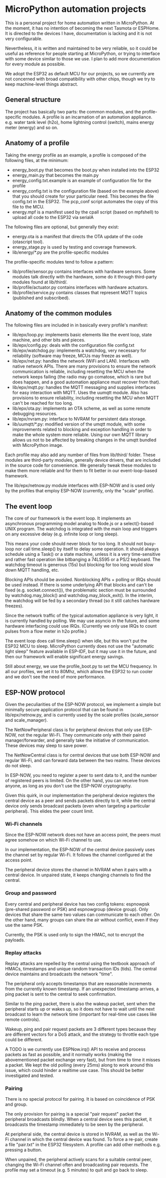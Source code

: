 # MicroPython automation projects

This is a personal project for home automation written in MicroPython. At the moment,
it has no intention of becoming the next Tasmota or ESPHome. It is directed to the
devices I have, documentation is lacking and it is not very configurable.

Nevertheless, it is written and maintained to be very reliable, so it could be useful
as reference for people starting at MicroPython, or trying to interface with some
device similar to those we use. I plan to add more documentation for every module
as possible.

We adopt the ESP32 as default MCU for our projects, so we currently are not concerned
with broad compatibility with other chips, though we try to keep machine-level things
abstract.

## General structure

The project has basically two parts: the common modules, and the profile-specific
modules. A profile is an incarnation of an automation appliance. e.g. water tank
level (h2o), home lightning control (switch), mains energy meter (energy) and so on.

## Anatomy of a profile

Taking the energy profile as an example, a profile is composed of the following files,
at the minimum:

- energy\_boot.py that becomes the boot.py when installed into the ESP32
- energy\_main.py that becomes the main.py
- energy\_config.txt.example is an example of configuration file for the profile
- energy\_config.txt is the configuration file (based on the example above) that you should create for your particular need. This becomes the file config.txt in the ESP32. The pcp\_conf script automates the copy of this file to the MCU.
- energy.mpf is a manifest used by the cpall script (based on mpfshell) to upload all code to the ESP32 via serialA

The following files are optional, but generally they exist:

- energy.ota is a manifest that directs the OTA update of the code (otascript tool).
- energy\_stage.py is used by testing and coverage framework.
- lib/energy/\*.py are the profile-specific modules

The profile-specific modules tend to follow a pattern:

- lib/profile/sensor.py contains interfaces with hardware sensors. Some modules talk directly with the hardware, some do it through third-party modules found at lib/third/.
- lib/profile/actuator.py contains interfaces with hardware actuators.
- lib/profile/service.py contains classes that represent MQTT topics (published and subscribed).

## Anatomy of the common modules

The following files are included in in basically every profile's manifest:

- lib/epx/loop.py: implements basic elements like the event loop, state machine, and other bits and pieces.
- lib/epx/config.py: deals with the configuration file config.txt
- lib/epx/watchdog.py: implements a watchdog, very necessary for reliability (software may freeze, MCUs may freeze as well).
- lib/epx/net.py: handles the network (WiFi and LAN). Interfaces with native network APIs. There are many provisions to ensure the network communication is reliable, including resetting the MCU when the network keeps failing (the radio may go comatose, which is rare but does happen, and a good automation appliance must recover from that).
- lib/epx/mqtt.py: handles the MQTT messaging and supplies interfaces for easy interaction with MQTT. Uses the uumqtt module. Also has provisions to ensure reliability, including resetting the MCU when MQTT can't be reached for too long.
- lib/epx/ota.py: implements an OTA scheme, as well as some remote debugging resources.
- lib/epx/nvram.py: interface to NVRAM for persistent data storage.
- lib/uumqtt/\*.py: modified version of the umqtt module, with some improvements related to blocking and exception handling in order to make the whole system more reliable. Using our own MQTT library allows us not to be affected by breaking changes in the umqtt bundled with MicroPython image.

Each profile may also add any number of files from lib/third/ folder. These modules are third-party modules,
generally device drivers, that are included in the source code for convenience. We generally tweak these
modules to make them more reliable and for them to fit better in our event-loop-based framework.

The lib/epx/netnow.py module interfaces with ESP-NOW and is used only by the profiles that employ ESP-NOW
(currently, only the "scale" profile).

## The event loop

The core of our framework is the event loop. It implements an asynchronous programming model analog to
Node.js or a select()-based UNIX program. The watchdog is integrated with the main loop and triggers 
on any excessive delay (e.g. infinite loop or long sleep).

This means your code should never block for too long. It should not busy-loop nor call time.sleep() by
itself to delay some operation. It should always schedule using a Task() or a state machine, unless it is
a very time-sensitive and rather fast operation like bitbanging a 74LS595 or a PS/2 keyboard. The watchdog
timeout is generous (15s) but blocking for too long would slow down MQTT handling, etc.

Blocking APIs should be avoided. Nonblocking APIs + polling or IRQs should be used instead.
If there is some underlying API that blocks and can't be fixed (e.g. socket.connect()), 
the problematic section must be surrounded by watchdog.may\_block() and watchdog.may\_block\_exit().
In the interim, the watchdog will be fed by a secondary thread (so it still catches hardware freezes).

Since the network traffic of the typical automation appliance is very light, it is currently handled by
polling. We may use asyncio in the future, and some hardware interfacing could use IRQs.
(Currently we only use IRQs to count pulses from a flow meter in h2o profile.)

The event loop does call time.sleep() when idle, but this won't put the ESP32 MCU to sleep. MicroPython
currently does not use the "automatic light sleep" feature available in ESP-IDF, but it may use it in the
future, and then our framework will enable significant energy savings.

Still about energy, we use the profile\_boot.py to set the MCU frequency. In all our profiles, we 
set it to 80Mhz, which allows the ESP32 to run cooler and we don't see the need of more performance.

## ESP-NOW protocol

Given the peculiarities of the ESP-NOW protocol, we implement a simple but minimally secure application
protocol that can be found in lib/epx/netnow.py, and is currently used by the scale profiles 
(scale\_sensor and scale\_manager).

The NetNowPeripheral class is for peripheral devices that only use ESP-NOW, not the regular Wi-Fi.
They communicate only with their paired manager/forwarder, and generally take the initiative of
communication. These devices may sleep to save power.

The NetNowCentral class is for central devices that use both ESP-NOW and regular Wi-Fi, and can forward
data between the two realms. These devices do not sleep.

In ESP-NOW, you need to register a peer to sent data to it, and the number of registered peers
is limited. On the other hand, you can receive from anyone, as long as you don't use the ESP-NOW 
cryptography.

Given this quirk, in our implementation the peripheral device registers the central device as a peer
and sends packets directly to it, while the central device only sends broadcast packets (even when
targeting a particular peripheral). This elides the peer count limit.

### Wi-Fi channels

Since the ESP-NOW network does not have an access point, the peers must agree somehow on which
Wi-Fi channel to use.

In our implementation, the ESP-NOW of the central device passively uses the channel set by regular
Wi-Fi. It follows the channel configured at the access point.

The peripheral device stores the channel in NVRAM when it pairs with a central device. In unpaired state,
it keeps changing channels to find the central.

### Group and password

Every central and peripheral device has two config tokens: espnowpsk (pre-shared password or PSK) and
espnowgroup (device group). Only devices that share the same two values can communicate to each other.
On the other hand, many groups can share the air without conflict, even if they use the same PSK.

Currently, the PSK is used only to sign the HMAC, not to encrypt the payloads.

### Replay attacks

Replay attacks are repelled by the central using the textbook approach of HMACs, timestamps
and unique random transaction IDs (tids). The central device maintains and broadcasts the network
"time".

The peripheral only accepts timestamps that are reasonable increments from the
currently known timestamp. If an unexpected timestamp arrives, a ping packet is
sent to the central to seek confirmation.

Similar to the ping packet, there is also the wakeup packet, sent when the peripheral
starts up or wakes up, so it does not have to wait until the next broadcast to learn
the network time (important for real-time use cases like remote controls).

Wakeup, ping and pair request packets are 3 different types because they are different
vectors for a DoS attack, and the strategy to throttle each type could be different.

A TODO is we currently use ESPNow.irq() API to receive and process packets as fast as
possible, and it normally works (making the abovementioned packet exchange very fast), but
from time to time it misses a packet. We kept the old polling (every 25ms) along to work
around this issue, which could hinder a realtime use case. This should be better investigated
and tested.

### Pairing

There is no special protocol for pairing. It is based on coincidence of PSK and group.

The only provision for pairing is a special "pair request" packet the peripheral broadcasts
blindly. When a central device sees this packet, it broadcasts the timestamp
immediately to be seen by the peripheral.

At peripheral side, the central device is stored in NVRAM, as well as the Wi-Fi channel
in which the central device was found. To force a re-pair,
create a file "pair.txt" in the ESP32 filesystem. A profile can add other methods e.g.
pressing a button.

When unpaired, the peripheral actively scans for a suitable central peer, changing the Wi-Fi
channel often and broadcasting pair requests. The profile may set a timeout (e.g. 5 minutes)
to quit and go back to sleep.
